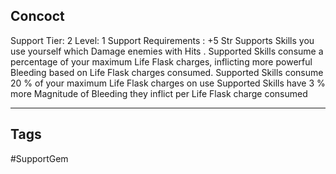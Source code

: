 ## Concoct
Support
Tier: 2
Level: 1
Support Requirements : +5 Str
Supports Skills you use yourself which Damage enemies with Hits . Supported Skills consume a percentage of your maximum Life Flask charges, inflicting more powerful Bleeding based on Life Flask charges consumed.
Supported Skills consume 20 % of your maximum Life Flask charges on use Supported Skills have 3 % more Magnitude of Bleeding they inflict per Life Flask charge consumed

---
## Tags
#SupportGem
